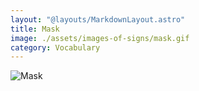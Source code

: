 ```yaml
---
layout: "@layouts/MarkdownLayout.astro"
title: Mask
image: ./assets/images-of-signs/mask.gif
category: Vocabulary
---
```


![Mask](@signs/mask.gif)
